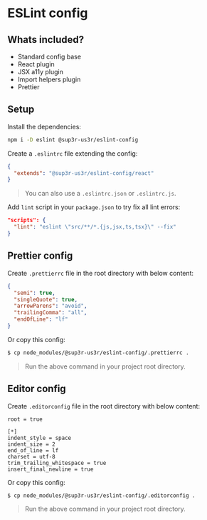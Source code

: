 # ESLint config

## Whats included?

- Standard config base
- React plugin
- JSX a11y plugin
- Import helpers plugin
- Prettier

## Setup

Install the dependencies:

```bash
npm i -D eslint @sup3r-us3r/eslint-config
```

Create a `.eslintrc` file extending the config:

```json
{
  "extends": "@sup3r-us3r/eslint-config/react"
}
```

> You can also use a `.eslintrc.json` or `.eslintrc.js`.

Add `lint` script in your `package.json` to try fix all lint errors:

```json
"scripts": {
  "lint": "eslint \"src/**/*.{js,jsx,ts,tsx}\" --fix"
}
```

## Prettier config

Create `.prettierrc` file in the root directory with below content:

```json
{
  "semi": true,
  "singleQuote": true,
  "arrowParens": "avoid",
  "trailingComma": "all",
  "endOfLine": "lf"
}
```

Or copy this config:

```sh
$ cp node_modules/@sup3r-us3r/eslint-config/.prettierrc .
```

> Run the above command in your project root directory.

## Editor config

Create `.editorconfig` file in the root directory with below content:

```text
root = true

[*]
indent_style = space
indent_size = 2
end_of_line = lf
charset = utf-8
trim_trailing_whitespace = true
insert_final_newline = true
```

Or copy this config:

```sh
$ cp node_modules/@sup3r-us3r/eslint-config/.editorconfig .
```

> Run the above command in your project root directory.

